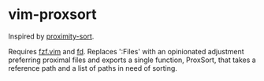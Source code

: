 # vim-proxsort

Inspired by [proximity-sort](https://github.com/jonhoo/proximity-sort).

Requires [fzf.vim](https://github.com/junegunn/fzf.vim) and
[fd](https://github.com/sharkdp/fd). Replaces ':Files' with an opinionated
adjustment preferring proximal files and exports a single function, ProxSort,
that takes a reference path and a list of paths in need of sorting.
